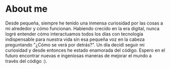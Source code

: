 # About me
Desde pequeña, siempre he tenido una inmensa curiosidad por las cosas a mi alrededor y cómo funcionan.
Habiendo crecido en la era digital, nunca logré entender cómo interactuamos todos los días con tecnología indispensable para nuestra vida sin esa 
pequeña voz en la cabeza preguntando "¿Cómo se verá por detrás?". Un día decidí seguir mi curiosidad y desde entonces he estado enamorada del 
código. Espero en el futuro encontrar nuevas e ingeniosas maneras de mejorar el mundo a través del código :).
